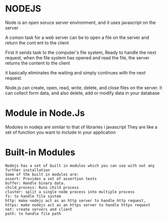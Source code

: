 # NODEJS
 Node is an open soruce server environment, and it uses javascript on the server

 A comon task for a web server can be to open a file on the server and return the cont ent to the client

 First it sends task to the computer's file system, Ready to handle the next request, when the file system has opened and read the file, the server returns the content to the client

 it basically eliminates the waiting and simply continues with the next request.

 Node.js can create, open, read, write, delete, and close files on the server. 
 it can collect form data, and also delete, add or modify data in your database

 # Module in Node.Js
 Modules in nodejs are similar to that of libraries i javascript
 They are like a set of function you want to include in your application

 # Built-in Modules
    Nodejs has a set of built in modules which you can use with out any further installation
    Some of the built in modules are: 
    assert: Provides a set of assertion tests
    buffer: Handle binary data.
    child_process: Runs child process
    cluster: split a single node process into multiple process
    fs: to handle file system
    http: make nodejs act as an http server to handle http request,
    https: make nodejs act as an https server to handle https request
    net: create servers and client
    path: to handle file path
    


    

